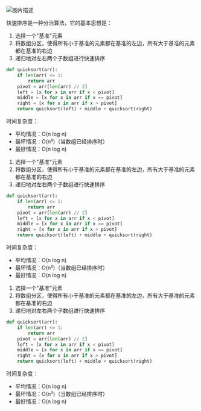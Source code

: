 ![图片描述](https://cdn.jsdelivr.net/gh/yihuier/yihuier.github.io@latest/images/knowledge/test.png)

快速排序是一种分治算法，它的基本思想是：

1. 选择一个"基准"元素
2. 将数组分区，使得所有小于基准的元素都在基准的左边，所有大于基准的元素都在基准的右边
3. 递归地对左右两个子数组进行快速排序

```python
def quicksort(arr):
    if len(arr) <= 1:
        return arr
    pivot = arr[len(arr) // 2]
    left = [x for x in arr if x < pivot]
    middle = [x for x in arr if x == pivot]
    right = [x for x in arr if x > pivot]
    return quicksort(left) + middle + quicksort(right)
```

时间复杂度：
- 平均情况：O(n log n)
- 最坏情况：O(n²)（当数组已经排序时）
- 最好情况：O(n log n) 


1. 选择一个"基准"元素
2. 将数组分区，使得所有小于基准的元素都在基准的左边，所有大于基准的元素都在基准的右边
3. 递归地对左右两个子数组进行快速排序

```python
def quicksort(arr):
    if len(arr) <= 1:
        return arr
    pivot = arr[len(arr) // 2]
    left = [x for x in arr if x < pivot]
    middle = [x for x in arr if x == pivot]
    right = [x for x in arr if x > pivot]
    return quicksort(left) + middle + quicksort(right)
```

时间复杂度：
- 平均情况：O(n log n)
- 最坏情况：O(n²)（当数组已经排序时）
- 最好情况：O(n log n) 


1. 选择一个"基准"元素
2. 将数组分区，使得所有小于基准的元素都在基准的左边，所有大于基准的元素都在基准的右边
3. 递归地对左右两个子数组进行快速排序

```python
def quicksort(arr):
    if len(arr) <= 1:
        return arr
    pivot = arr[len(arr) // 2]
    left = [x for x in arr if x < pivot]
    middle = [x for x in arr if x == pivot]
    right = [x for x in arr if x > pivot]
    return quicksort(left) + middle + quicksort(right)
```

时间复杂度：
- 平均情况：O(n log n)
- 最坏情况：O(n²)（当数组已经排序时）
- 最好情况：O(n log n) 
